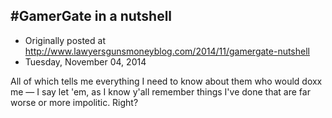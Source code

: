 ## #GamerGate in a nutshell

 * Originally posted at http://www.lawyersgunsmoneyblog.com/2014/11/gamergate-nutshell
 * Tuesday, November 04, 2014

All of which tells me everything I need to know about them who would doxx me — I say let 'em, as I know y'all remember things I've done that are far worse or more impolitic. Right?